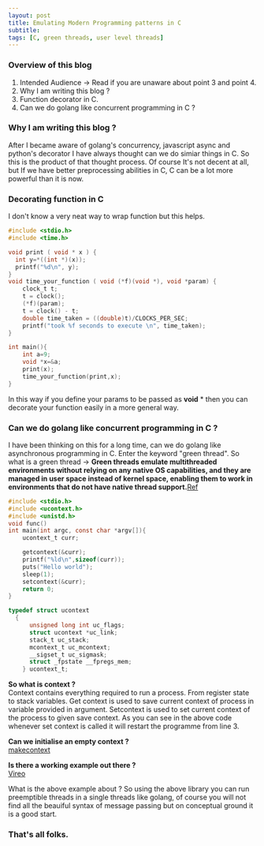 ```yaml
---
layout: post
title: Emulating Modern Programming patterns in C
subtitle: 
tags: [C, green threads, user level threads]
---
```


### Overview of this blog
1. Intended Audience -> Read if you are unaware about point 3 and point 4. 
2. Why I am writing this blog ?
3. Function decorator in C.
4. Can we do golang like concurrent programming in C ?

### Why I am writing this blog ?
After I became aware of golang's concurrency, javascript async and python's decorator I have always thought can we do simiar things in C. So this is the product of that thought process. Of course It's not decent at all, but If we have better preprocessing abilities in C, C can be a lot more powerful than it is now.

### Decorating function in C
I don't know a very neat way to wrap function but this helps. 

```C
#include <stdio.h>
#include <time.h> 

void print ( void * x ) {
  int y=*((int *)(x));
  printf("%d\n", y);
}
void time_your_function ( void (*f)(void *), void *param) {
	clock_t t; 
    t = clock(); 
	(*f)(param);
	t = clock() - t;
	double time_taken = ((double)t)/CLOCKS_PER_SEC;
	printf("took %f seconds to execute \n", time_taken);
}

int main(){
	int a=9;
	void *x=&a;
	print(x);
	time_your_function(print,x);
}
```
In this way if you define your params to be passed as **void** * then you can decorate your function easily in a more general way. 

### Can we do golang like concurrent programming in C ?

I have been thinking on this for a long time, can we do golang like asynchronous programming in C. Enter the keyword "green thread". So what is a green thread -> **Green threads emulate multithreaded environments without relying on any native OS capabilities, and they are managed in user space instead of kernel space, enabling them to work in environments that do not have native thread support.**[Ref](https://en.wikipedia.org/wiki/Green_threads)  

```C
#include <stdio.h>
#include <ucontext.h>
#include <unistd.h>
void func()
int main(int argc, const char *argv[]){
    ucontext_t curr;

    getcontext(&curr);
    printf("%ld\n",sizeof(curr));
    puts("Hello world");
    sleep(1);
    setcontext(&curr);
    return 0;
}
```
```C
typedef struct ucontext
  {
      unsigned long int uc_flags;
      struct ucontext *uc_link;
      stack_t uc_stack;
      mcontext_t uc_mcontext;
      __sigset_t uc_sigmask;
      struct _fpstate __fpregs_mem;
    } ucontext_t;
```
**So what is context ?**  
Context contains everything required to run a process. From register state to stack variables. Get context is used to save current context of process in variable provided in argument. Setcontext is used to set current context of the process to given save context. As you can see in the above code whenever set context is called it will restart the programme from line 3. 

**Can we initialise an empty context ?**  
[makecontext](http://man7.org/linux/man-pages/man3/makecontext.3.html)  

**Is there a working example out there ?**  
[Vireo](https://github.com/geofft/vireo/blob/master/vireo.c)  

What is the above example about ?
So using the above library you can run preemptible threads in a single threads like golang, of course you will not find all the beauiful syntax of message passing but on conceptual ground it is a good start. 

### That's all folks.